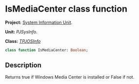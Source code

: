 # IsMediaCenter class function #

**Project:** [System Information Unit](SystemInformationUnit.md).

**Unit:** _PJSysInfo_.

**Class:** _[TPJOSInfo](TPJOSInfo.md)_

```pascal
class function IsMediaCenter: Boolean;
```

## Description ##

Returns true if Windows Media Center is installed or False if not.